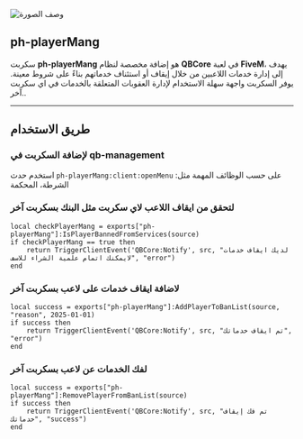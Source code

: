 ![وصف الصورة](https://media.discordapp.net/attachments/1320802774950346762/1363598388192481370/image.png?ex=68069d76&is=68054bf6&hm=ef04ece59185e9a05fb59bc06cb0ab054d89c30c2415ef04ef9c7f8494fa52ca&=&format=webp&quality=lossless&width=1172&height=821)

## ph-playerMang
سكربت **ph-playerMang** هو إضافة مخصصة لنظام **QBCore** في لعبة **FiveM**، يهدف إلى إدارة خدمات اللاعبين من خلال إيقاف أو استئناف خدماتهم بناءً على شروط معينة. يوفر السكربت واجهة سهلة الاستخدام لإدارة العقوبات المتعلقة بالخدمات في اي سكربت آخر..

---

## طريق الاستخدام
### لإضافة السكربت في qb-management
استخدم حدث ` ph-playerMang:client:openMenu ` على حسب الوظائف المهمة مثل: الشرطة، المحكمة


### لتحقق من ايقاف اللاعب لاي سكربت مثل البنك بسكربت آخر
```
local checkPlayerMang = exports["ph-playerMang"]:IsPlayerBannedFromServices(source)
if checkPlayerMang == true then
    return TriggerClientEvent('QBCore:Notify', src, "لديك ايقاف خدمات لايمكنك اتمام علمية الشراء للاسف", "error")
end
```

### لاضافة ايقاف خدمات على لاعب بسكربت آخر
```
local success = exports["ph-playerMang"]:AddPlayerToBanList(source, "reason", 2025-01-01)
if success then
    return TriggerClientEvent('QBCore:Notify', src, "تم ايقاف خدماتك", "error")
end
```

### لفك الخدمات عن لاعب بسكربت آخر
```
local success = exports["ph-playerMang"]:RemovePlayerFromBanList(source)
if success then
    return TriggerClientEvent('QBCore:Notify', src, "تم فك إيقاف خدماتك", "success")
end
```